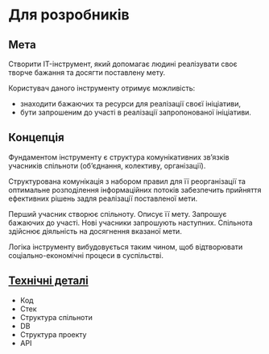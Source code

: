 # Для розробників

## Мета
Створити IT-інструмент, який допомагає людині реалізувати своє творче бажання та досягти поставлену мету.

Користувач даного інструменту отримує можливість:
- знаходити бажаючих та ресурси для реалізації своєї ініціативи,
- бути запрошеним до участі в реалізації запропонованої ініціативи.

## Концепція
Фундаментом інструменту є структура комунікативних зв’язків учасників спільноти (об’єднання, колективу, організації).

Структурована комунікація з набором правил для її реорганізації та оптимальне розподілення інформаційних потоків забезпечить прийняття ефективних рішень задля реалізації поставленої мети.

Перший учасник створює спільноту. Описує її мету. Запрошує бажаючих до участі. Нові учасники запрошують наступних. Спільнота здійснює діяльність на досягнення вказаної мети.

Логіка інструменту вибудовується таким чином, щоб відтворювати соціально-економічні процеси в суспільстві.

## [Технічні деталі](engineering.md)

- Код
- Стек
- Структура спільноти
- DB
- Структура проекту
- API
